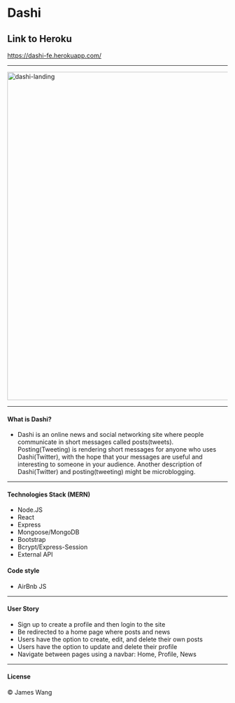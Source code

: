 # Dashi

## Link to Heroku
https://dashi-fe.herokuapp.com/

-------------------------------------------

<img width="750" alt="dashi-landing" src="https://user-images.githubusercontent.com/43688796/65281873-6697c100-dae8-11e9-85c1-2cc7a8604c10.png">

-------------------------------------------
#### What is Dashi?

- Dashi is an online news and social networking site where people communicate in short messages called posts(tweets). Posting(Tweeting) is rendering short messages for anyone who uses Dashi(Twitter), with the hope that your messages are useful and interesting to someone in your audience. Another description of Dashi(Twitter) and posting(tweeting) might be microblogging.
-------------------------------------------

#### Technologies Stack (MERN)
- Node.JS
- React
- Express
- Mongoose/MongoDB
- Bootstrap
- Bcrypt/Express-Session
- External API

#### Code style
- AirBnb JS

-----------------------------------------------------------------------------------
#### User Story
- Sign up to create a profile and then login to the site
- Be redirected to a home page where posts and news
- Users have the option to create, edit, and delete their own posts
- Users have the option to update and delete their profile
- Navigate between pages using a navbar: Home, Profile, News

-------------------------------------------------------------------------------------------

#### License
© James Wang
